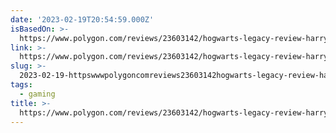 ```yaml
---
date: '2023-02-19T20:54:59.000Z'
isBasedOn: >-
  https://www.polygon.com/reviews/23603142/hogwarts-legacy-review-harry-potter-jk-rowling-transphobic-ps5-pc-xbox
link: >-
  https://www.polygon.com/reviews/23603142/hogwarts-legacy-review-harry-potter-jk-rowling-transphobic-ps5-pc-xbox
slug: >-
  2023-02-19-httpswwwpolygoncomreviews23603142hogwarts-legacy-review-harry-potter-jk-rowling-transphobic-ps5-pc-xbox
tags:
  - gaming
title: >-
  https://www.polygon.com/reviews/23603142/hogwarts-legacy-review-harry-potter-jk-rowling-transphobic-ps5-pc-xbox
---
```


